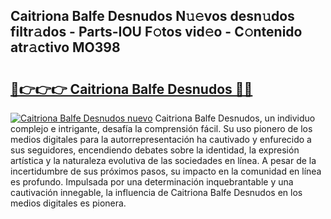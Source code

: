 ## Caitriona Balfe Desnudos N𝚞𝚎vos desn𝚞dos filtr𝚊dos - Parts-IOU F𝚘tos vid𝚎o - C𝚘ntenido atr𝚊ctivo MO398

# <h2><a href="http://mb0aai.tromn.icu/?c=Caitriona+Balfe+Desnudos">🔗👉👉👉 Caitriona Balfe Desnudos 🔗🔗</a></h2>

[![Caitriona Balfe Desnudos nuevo](https://i.imgur.com/pEAQMta.gif)](http://mb0aai.tromn.icu/?c=Caitriona+Balfe+Desnudos)
Caitriona Balfe Desnudos, un individuo complejo e intrigante, desafía la comprensión fácil. Su uso pionero de los medios digitales para la autorrepresentación ha cautivado y enfurecido a sus seguidores, encendiendo debates sobre la identidad, la expresión artística y la naturaleza evolutiva de las sociedades en línea. A pesar de la incertidumbre de sus próximos pasos, su impacto en la comunidad en línea es profundo. Impulsada por una determinación inquebrantable y una cautivación innegable, la influencia de Caitriona Balfe Desnudos en los medios digitales es pionera.
